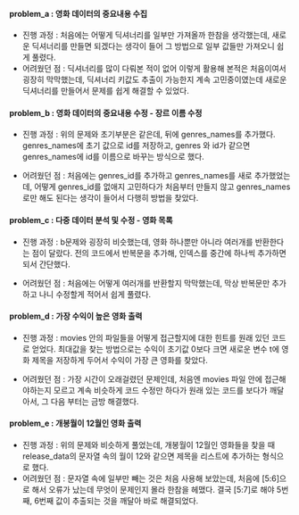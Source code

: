 #### problem_a : 영화 데이터의 중요내용 수집

- 진행 과정 : 처음에는 어떻게 딕셔너리를 일부만 가져올까 한참을 생각했는데, 새로운 딕셔너리를 만들면 되겠다는 생각이 들어 그 방법으로 일부 값들만 가져오니 쉽게 풀렸다. 
- 어려웠던 점 : 딕셔너리를 많이 다뤄본 적이 없어 이렇게 활용해 본적은 처음이여서 굉장히 막막했는데, 딕셔너리 키값도 추출이 가능한지 계속 고민중이였는데 새로운 딕셔너리를 만들어서 문제를 쉽게 해결할 수 있었다.



#### problem_b : 영화 데이터의 중요내용 수정 - 장르 이름 수정

- 진행 과정 : 위의 문제와 초기부분은 같은데, 뒤에 genres_names를 추가했다. genres_names에 초기 값으로 id를 저장하고, genres 와 id가 같으면 genres_names에 id를 이름으로 바꾸는 방식으로 했다.

* 어려웠던 점 : 처음에는 genres_id를 추가하고 genres_names를 새로 추가했었는데, 어떻게 genres_id를 없애지 고민하다가 처음부터 만들지 않고 genres_names로만 해도 된다는 생각이 들어서 다행히 방법을 찾았다. 

  

#### problem_c : 다중 데이터 분석 및 수정 - 영화 목록

- 진행 과정 : b문제와 굉장히 비슷했는데, 영화 하나뿐만 아니라 여러개를 반환한다는 점이 달랐다. 전의 코드에서 반복문을 추가해, 인덱스를 중간에 하나씩 추가하면 되서 간단했다. 

* 어려웠던 점 : 처음에는 어떻게 여러개를 반환할지 막막했는데, 막상 반복문만 추가하고 나니 수정할게 적어서 쉽게 풀렸다.



#### problem_d : 가장 수익이 높은 영화 출력

- 진행 과정 : movies 안의 파일들을 어떻게 접근할지에 대한 힌트를 원래 있던 코드로 얻었다. 최대값을 찾는 방법으로는 수익이 초기값 0보다 크면 새로운 변수 t에 영화 제목을 저장하게 두어서 수익이 가장 큰 영화를 찾았다.

* 어려웠던 점 : 가장 시간이 오래걸렸던 문제인데, 처음엔 movies 파일 안에 접근해야하는지 모르고 계속 비슷하게 코드 수정만 하다가 원래 있는 코드를 보다가 깨달아서, 그 다음 부터는 금방 해결했다. 



#### problem_e : 개봉월이 12월인 영화 출력

- 진행 과정 : 위의 문제와 비슷하게 풀었는데, 개봉월이 12월인 영화들을 찾을 때 release_data의 문자열 속의 월이 12와 같으면 제목을 리스트에 추가하는 형식으로 했다.
- 어려웠던 점 : 문자열 속에 일부만 빼는 것은 처음 사용해 보았는데, 처음에 [5:6]으로 해서 오류가 났는데 무엇이 문제인지 몰라 한참을 헤맸다. 결국 [5:7]로 해야 5번째, 6번째 값이 추출되는 것을 깨달아 바로 해결되었다. 

